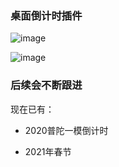 ### 桌面倒计时插件

![image](https://cdn.jsdelivr.net/gh/yuzh0816/Count-Down@1.0/docs/1.png)

![image](https://cdn.jsdelivr.net/gh/yuzh0816/Count-Down@1.0/docs/2.png)

### 后续会不断跟进

现在已有：

- 2020普陀一模倒计时

- 2021年春节
